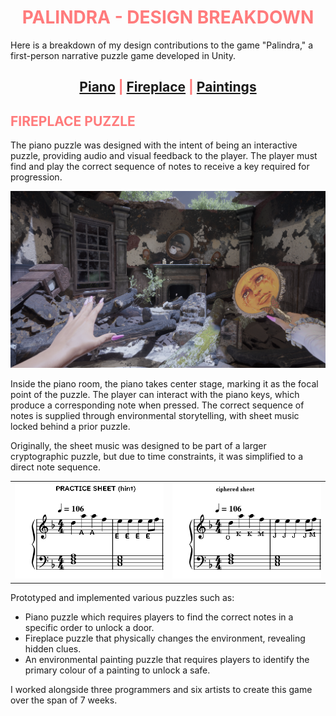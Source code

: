 <h1 style="text-align:center; color: #ff7b7c;">PALINDRA - DESIGN BREAKDOWN</h1>

Here is a breakdown of my design contributions to the game "Palindra," a first-person narrative puzzle game developed in Unity.

## <h2 style="text-align:center; color: #ff7b7c;">[Piano](Palindra-Piano) | [Fireplace](Palindra-Fireplace) | [Paintings](Palindra-Paintings)</h1>

<procedure>

<h2 style="color: #ff7b7c;">FIREPLACE PUZZLE</h2>

The piano puzzle was designed with the intent of being an interactive puzzle, providing audio and visual feedback to the player. The player must find and play the correct sequence of notes to receive a key required for progression.

![Screenshot 2025-06-27 155238.png](../../images/Screenshot%202025-06-27%20155238.png)

Inside the piano room, the piano takes center stage, marking it as the focal point of the puzzle.
The player can interact with the piano keys, which produce a corresponding note when pressed. The correct sequence of notes is supplied through environmental storytelling, with sheet music locked behind a prior puzzle.

Originally, the sheet music was designed to be part of a larger cryptographic puzzle, but due to time constraints, it was simplified to a direct note sequence.

<table>
  <tr>
    <td>
      <img src="../../images/practice sheet.png" alt="Palindra Screenshot 1" width="480"/>
    </td>
    <td>
      <img src="../../images/ciphered sheet.png" alt="Palindra Screenshot 2" width="480"/>
    </td>
  </tr>
</table>

Prototyped and implemented various puzzles such as:
- Piano puzzle which requires players to find the correct notes in a specific order to unlock a door.
- Fireplace puzzle that physically changes the environment, revealing hidden clues.
- An environmental painting puzzle that requires players to identify the primary colour of a painting to unlock a safe.

I worked alongside three programmers and six artists to create this game over the span of 7 weeks.

</procedure>